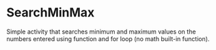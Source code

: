 # SearchMinMax
Simple activity that searches minimum and maximum values on the numbers entered using function and for loop (no math built-in function).
